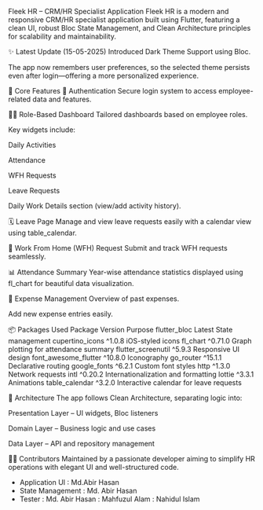 Fleek HR – CRM/HR Specialist Application
Fleek HR is a modern and responsive CRM/HR specialist application built using Flutter, featuring a clean UI, robust Bloc State Management, and Clean Architecture principles for scalability and maintainability.

✨ Latest Update (15-05-2025)
Introduced Dark Theme Support using Bloc.

The app now remembers user preferences, so the selected theme persists even after login—offering a more personalized experience.

🚀 Core Features
🔐 Authentication
Secure login system to access employee-related data and features.

🧑‍💼 Role-Based Dashboard
Tailored dashboards based on employee roles.

Key widgets include:

Daily Activities

Attendance

WFH Requests

Leave Requests

Daily Work Details section (view/add activity history).

🗓️ Leave Page
Manage and view leave requests easily with a calendar view using table_calendar.

🏡 Work From Home (WFH) Request
Submit and track WFH requests seamlessly.

📊 Attendance Summary
Year-wise attendance statistics displayed using fl_chart for beautiful data visualization.

💸 Expense Management
Overview of past expenses.

Add new expense entries easily.

📦 Packages Used
Package	Version	Purpose
flutter_bloc	Latest	State management
cupertino_icons	^1.0.8	iOS-styled icons
fl_chart	^0.71.0	Graph plotting for attendance summary
flutter_screenutil	^5.9.3	Responsive UI design
font_awesome_flutter	^10.8.0	Iconography
go_router	^15.1.1	Declarative routing
google_fonts	^6.2.1	Custom font styles
http	^1.3.0	Network requests
intl	^0.20.2	Internationalization and formatting
lottie	^3.3.1	Animations
table_calendar	^3.2.0	Interactive calendar for leave requests

🧱 Architecture
The app follows Clean Architecture, separating logic into:

Presentation Layer – UI widgets, Bloc listeners

Domain Layer – Business logic and use cases

Data Layer – API and repository management

🧑‍💻 Contributors
Maintained by a passionate developer aiming to simplify HR operations with elegant UI and well-structured code.
- Application UI : Md.Abir Hasan
- State Management : Md. Abir Hasan
- Tester : Md. Abir Hasan
         : Mahfuzul Alam
         : Nahidul Islam